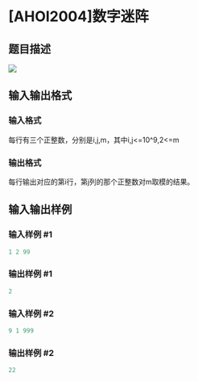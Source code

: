 # [AHOI2004]数字迷阵

## 题目描述

![](https://cdn.luogu.com.cn/upload/pic/1655.png)

## 输入输出格式

### 输入格式

每行有三个正整数，分别是i,j,m，其中i,j<=10^9,2<=m

### 输出格式

每行输出对应的第i行，第j列的那个正整数对m取模的结果。

## 输入输出样例

### 输入样例 #1

```cpp
1 2 99
```


### 输出样例 #1

```cpp
2
```


### 输入样例 #2

```cpp
9 1 999
```


### 输出样例 #2

```cpp
22
```


